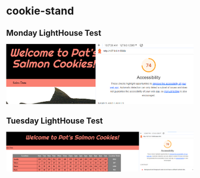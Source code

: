 # cookie-stand

## Monday LightHouse Test

![LightHouse Test](./img/monday%20lighthouse.PNG)


## Tuesday LightHouse Test

![LightHouse Test](./img/lighthouse%20tuesday.PNG)